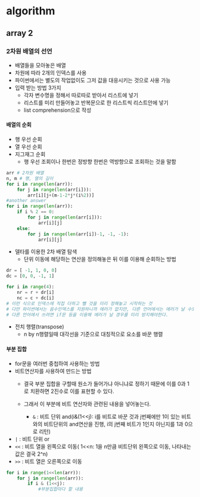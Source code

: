 # algorithm

## array 2

### 2차원 배열의 선언

- 배열들을 모아놓은 배열
- 차원에 따라 2개의 인덱스를 사용
- 파이썬에서는 별도의 작업없이도 그저 값을 대응시키는 것으로 사용 가능
- 입력 받는 방법 3가지
  - 각자 변수명을 정해서 따로따로 받아서 리스트에 넣기
  - 리스트를 미리 만들어놓고 반복문으로 한 리스트씩 리스트안에 넣기
  - list comprehension으로 작성

#### 배열의 순회

- 행 우선 순회
- 열 우선 순회
- 지그재그 순회
  - 행 우선 조회이나 한번은 정방향 한번은 역방향으로 조회하는 것을 말함

```python 
arr # 2차원 배열
n, m # 행, 열의 길이
for i in range(len(arr)):
    for j in range(len(arr[i])):
        arr[i][j+(m-1-2*j*(i%2))]
#another answer
for i in range(len(arr)):
    if i % 2 == 0:
        for j in range(len(arr[i])):
            arr[i][j]
    else:
        for j in range(len(arr[i])-1, -1, -1):
            arr[i][j]
```

- 델타를 이용한 2차 배열 탐색
  - 단위 이동에 해당하는 연산을 정의해놓은 뒤 이를 이용해 순회하는 방법

```python
dr = [ -1, 1, 0, 0]
dc = [0, 0, -1, 1]

for i in range(4):
    nr = r + dr[i]
    nc = c + dc[i]
# 이런 식으로 인덱스에 직접 더하고 뺄 것을 미리 정해놓고 시작하는 것
# 다만 파이썬에서는 음수인덱스를 지원하니까 에러가 없지만, 다른 언어에서는 에러가 날 수도 있다.
# 다른 언어에서 쓰려면 if문 등을 이용해 에러가 날 경우를 미리 방지해야한다.
```

- 전치 행렬(transpose)
  - n by n행렬일때 대각선을 기준으로 대칭적으로 요소를 바꾼 행렬

#### 부분 집합

- for문을 여러번 중첩하여 사용하는 방법
- 비트연산자를 사용하여 만드는 방법
  - 결국 부분 집합을 구할때 원소가 들어가냐 아니냐로 정하기 때문에 이를 0과 1로 치환하면 2진수로 이를 표현할 수 있다.

  - 그래서 이 부분에 비트 연산자와 관련된 내용을 넣어놓는다.

    - `&` : 비트 단위 and(i&(1<<j): i를 비트로 바꾼 것과 j번째에만 1이 있는 비트와의 비트단위의 and연산을 진행, i의 j번째 비트가 1인지 아닌지를 1과 0으로 리턴)
- `|` : 비트 단위 or
- `<<` : 비트 열을 왼쪽으로 이동( 1<<n: 1을 n만큼 비트단위 왼쪽으로 이동, 나타내는 값은 결국 2^n)
- `>>` : 비트 열은 오른쪽으로 이동

```python
for i in range(1<<len(arr)):
    for j in range(len(arr)):
        if i & (1<<j):
            #부분집합마다 할 내용
```

